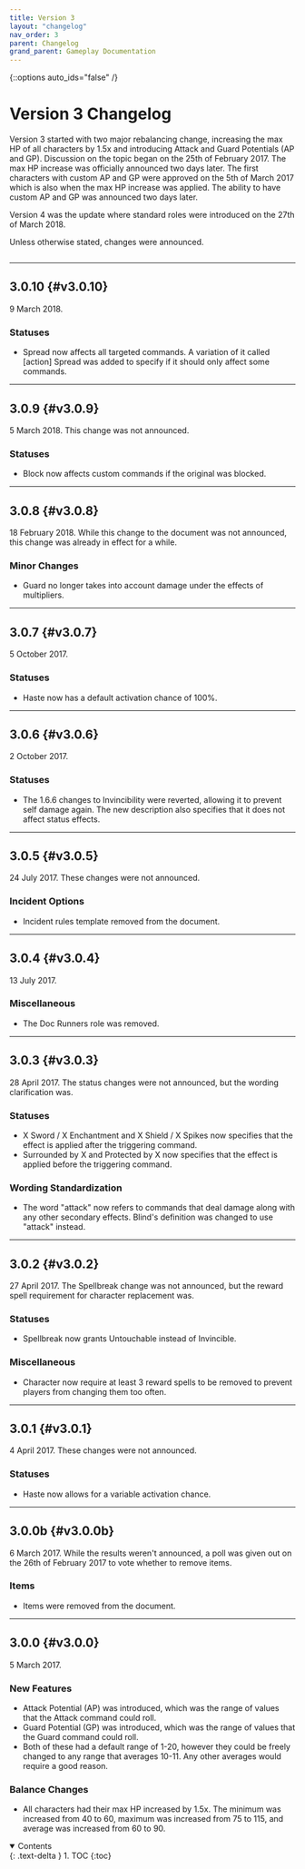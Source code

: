 ```yaml
---
title: Version 3
layout: "changelog"
nav_order: 3
parent: Changelog
grand_parent: Gameplay Documentation
---
```


{::options auto_ids="false" /}

# Version 3 Changelog

Version 3 started with two major rebalancing change, increasing the max HP of all characters by 1.5x and introducing Attack and Guard Potentials (AP and GP). Discussion on the topic began on the 25th of February 2017. The max HP increase was officially announced two days later. The first characters with custom AP and GP were approved on the 5th of March 2017 which is also when the max HP increase was applied. The ability to have custom AP and GP was announced two days later.

Version 4 was the update where standard roles were introduced on the 27th of March 2018.

Unless otherwise stated, changes were announced.

<div class="row">
<div class="column content" markdown="1">

---

## 3.0.10 {#v3.0.10}

9 March 2018.

### Statuses

- Spread now affects all targeted commands. A variation of it called [action] Spread was added to specify if it should only affect some commands.

---

## 3.0.9 {#v3.0.9}

5 March 2018. This change was not announced.

### Statuses

- Block now affects custom commands if the original was blocked.

---

## 3.0.8 {#v3.0.8}

18 February 2018. While this change to the document was not announced, this change was already in effect for a while.

### Minor Changes

- Guard no longer takes into account damage under the effects of multipliers.

---

## 3.0.7 {#v3.0.7}

5 October 2017.

### Statuses

- Haste now has a default activation chance of 100%.

---

## 3.0.6 {#v3.0.6}

2 October 2017.

### Statuses

- The 1.6.6 changes to Invincibility were reverted, allowing it to prevent self damage again. The new description also specifies that it does not affect status effects.

---

## 3.0.5 {#v3.0.5}

24 July 2017. These changes were not announced.

### Incident Options

- Incident rules template removed from the document.

---

## 3.0.4 {#v3.0.4}

13 July 2017.

### Miscellaneous

- The Doc Runners role was removed.

---

## 3.0.3 {#v3.0.3}

28 April 2017. The status changes were not announced, but the wording clarification was.

### Statuses

- X Sword / X Enchantment and X Shield / X Spikes now specifies that the effect is applied after the triggering command.
- Surrounded by X and Protected by X now specifies that the effect is applied before the triggering command.

### Wording Standardization

- The word "attack" now refers to commands that deal damage along with any other secondary effects. Blind's definition was changed to use "attack" instead.

---

## 3.0.2 {#v3.0.2}

27 April 2017. The Spellbreak change was not announced, but the reward spell requirement for character replacement was.

### Statuses

- Spellbreak now grants Untouchable instead of Invincible.

### Miscellaneous

- Character now require at least 3 reward spells to be removed to prevent players from changing them too often.

---

## 3.0.1 {#v3.0.1}

4 April 2017. These changes were not announced.

### Statuses

- Haste now allows for a variable activation chance.

---

## 3.0.0b {#v3.0.0b}

6 March 2017. While the results weren't announced, a poll was given out on the 26th of February 2017 to vote whether to remove items.

### Items

- Items were removed from the document.

---

## 3.0.0 {#v3.0.0}

5 March 2017.

### New Features

- Attack Potential (AP) was introduced, which was the range of values that the Attack command could roll.
- Guard Potential (GP) was introduced, which was the range of values that the Guard command could roll.
- Both of these had a default range of 1-20, however they could be freely changed to any range that averages 10-11. Any other averages would require a good reason.

### Balance Changes

- All characters had their max HP increased by 1.5x. The minimum was increased from 40 to 60, maximum was increased from 75 to 115, and average was increased from 60 to 90.

</div>
<div class="column toc" markdown="1">
<details open markdown="block">
<summary>
Contents
</summary>
{: .text-delta }
1. TOC
{:toc}
</details>
</div>
</div> 